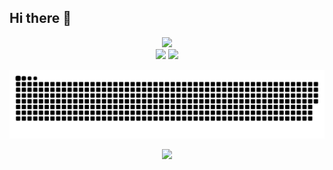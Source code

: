 ## Hi there 👋
<!-- Stats -->
<div align="center">
  <img src="https://github-readme-stats.vercel.app/api?username=IbnuSabilGitHub&theme=aura&hide_border=true&include_all_commits=true&count_private=true" width="55%" /> </br>
  <img src="https://github-readme-streak-stats.herokuapp.com/?user=IbnuSabilGitHub&theme=aura&hide_border=true" width="50%" />
  <img src="https://github-readme-stats.vercel.app/api/top-langs/?username=IbnuSabilGitHub&theme=aura&hide_border=true&include_all_commits=true&count_private=true&layout=compact" width="36%" /> </br>
</div>


<!-- Tech Stack -->
<div align="center">

![snake gif](https://github.com/IbnuSabilGitHub/IbnuSabilGitHub/blob/output/github-contribution-grid-snake-dark.svg)

<div align="center">
  
  [![](https://visitcount.itsvg.in/api?id=technologyhell&icon=10&color=6)](https://visitcount.itsvg.in)
</div>
